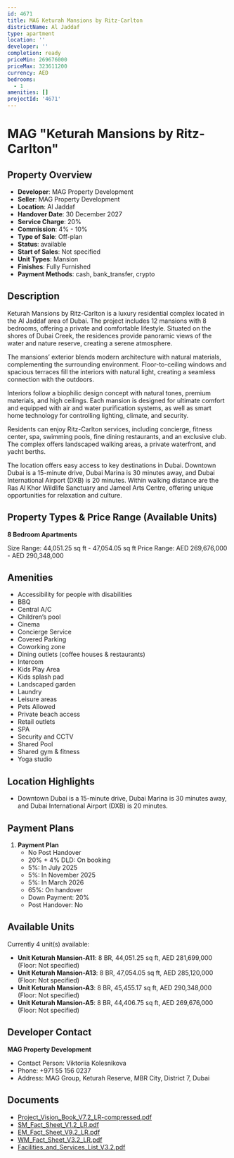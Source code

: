 ```yaml
---
id: 4671
title: MAG Keturah Mansions by Ritz-Carlton
districtName: Al Jaddaf
type: apartment
location: ''
developer: ''
completion: ready
priceMin: 269676000
priceMax: 323611200
currency: AED
bedrooms:
  - 1
amenities: []
projectId: '4671'
---
```


# MAG "Keturah Mansions by Ritz-Carlton"

## Property Overview
- **Developer**: MAG Property Development
- **Seller**: MAG Property Development
- **Location**: Al Jaddaf
- **Handover Date**: 30 December 2027
- **Service Charge**: 20%
- **Commission**: 4% - 10%
- **Type of Sale**: Off-plan
- **Status**: available
- **Start of Sales**: Not specified
- **Unit Types**: Mansion
- **Finishes**: Fully Furnished
- **Payment Methods**: cash, bank_transfer, crypto

## Description
Keturah Mansions by Ritz-Carlton is a luxury residential complex located in the Al Jaddaf area of Dubai. The project includes 12 mansions with 8 bedrooms, offering a private and comfortable lifestyle. Situated on the shores of Dubai Creek, the residences provide panoramic views of the water and nature reserve, creating a serene atmosphere.

The mansions’ exterior blends modern architecture with natural materials, complementing the surrounding environment. Floor-to-ceiling windows and spacious terraces fill the interiors with natural light, creating a seamless connection with the outdoors.

Interiors follow a biophilic design concept with natural tones, premium materials, and high ceilings. Each mansion is designed for ultimate comfort and equipped with air and water purification systems, as well as smart home technology for controlling lighting, climate, and security.

Residents can enjoy Ritz-Carlton services, including concierge, fitness center, spa, swimming pools, fine dining restaurants, and an exclusive club. The complex offers landscaped walking areas, a private waterfront, and yacht berths.

The location offers easy access to key destinations in Dubai. Downtown Dubai is a 15-minute drive, Dubai Marina is 30 minutes away, and Dubai International Airport (DXB) is 20 minutes. Within walking distance are the Ras Al Khor Wildlife Sanctuary and Jameel Arts Centre, offering unique opportunities for relaxation and culture.

## Property Types & Price Range (Available Units)
**8 Bedroom Apartments**

Size Range: 44,051.25 sq ft - 47,054.05 sq ft
Price Range: AED 269,676,000 - AED 290,348,000

## Amenities
- Accessibility for people with disabilities
- BBQ
- Central A/C
- Children’s pool
- Cinema
- Concierge Service
- Covered Parking
- Coworking zone
- Dining outlets  (coffee houses & restaurants)
- Intercom
- Kids Play Area
- Kids splash pad
- Landscaped garden
- Laundry
- Leisure areas
- Pets Allowed
- Private beach access
- Retail outlets
- SPA
- Security and CCTV
- Shared Pool
- Shared gym & fitness
- Yoga studio

## Location Highlights
- Downtown Dubai is a 15-minute drive, Dubai Marina is 30 minutes away, and Dubai International Airport (DXB) is 20 minutes.

## Payment Plans
1. **Payment Plan**
   - No Post Handover
   - 20% + 4% DLD: On booking
   - 5%: In July 2025
   - 5%: In November 2025
   - 5%: In March 2026
   - 65%: On handover
   - Down Payment: 20%
   - Post Handover: No

## Available Units
Currently 4 unit(s) available:
- **Unit Keturah Mansion-A11**: 8 BR, 44,051.25 sq ft, AED 281,699,000 (Floor: Not specified)
- **Unit Keturah Mansion-A13**: 8 BR, 47,054.05 sq ft, AED 285,120,000 (Floor: Not specified)
- **Unit Keturah Mansion-A3**: 8 BR, 45,455.17 sq ft, AED 290,348,000 (Floor: Not specified)
- **Unit Keturah Mansion-A5**: 8 BR, 44,406.75 sq ft, AED 269,676,000 (Floor: Not specified)

## Developer Contact
**MAG Property Development**
- Contact Person: Viktoriia Kolesnikova
- Phone: +971 55 156 0237
- Address: MAG Group, Keturah Reserve, MBR City, District 7, Dubai

## Documents
- [Project_Vision_Book_V7.2_LR-compressed.pdf](https://cdn.geniemap.net/2025/03/12/5f0zeXmFTfj5qOBziREvYuicX8g81Er0yonpg58d.pdf)
- [SM_Fact_Sheet_V1.2_LR.pdf](https://cdn.geniemap.net/2025/03/12/CRIMaILgyHD8V7P5xODMgZ7BuhpDLKHg8TtUdnv1.pdf)
- [EM_Fact_Sheet_V9.2_LR.pdf](https://cdn.geniemap.net/2025/03/12/NqTb5HRTqRvga3awMJF62nbLWhuLLXI1f43GVjnU.pdf)
- [WM_Fact_Sheet_V3.2_LR.pdf](https://cdn.geniemap.net/2025/03/12/yAYsOtlY3LfkpQTZGKv1yXb2E3aqZzDo54t6TbDK.pdf)
- [Facilities_and_Services_List_V3.2.pdf](https://cdn.geniemap.net/2025/03/12/N8zj7AMaDytW4jBlKmGcGQE8EHdOLveeeFwSNKIP.pdf)
